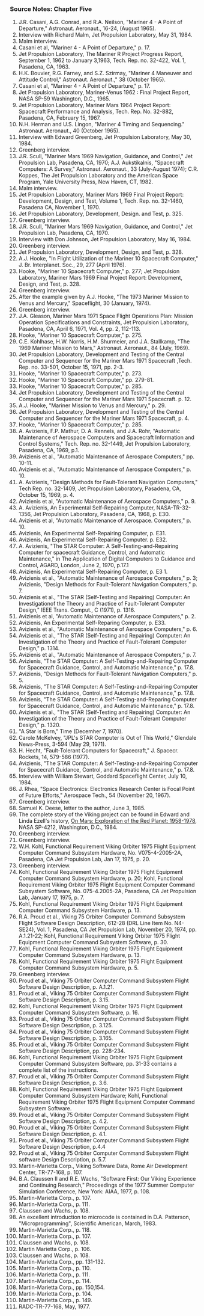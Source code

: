 ### Source Notes: Chapter Five

1. J.R. Casani, A.G. Conrad, and R.A. Neilson, "Mariner 4 - A Point of
    Departure," Astronaut. Aeronaut., 16-24, (August 1965).
2. Interview with Richard Malm, Jet Propulsion Laboratory, May 31, 1984.
3. Malm interview.
4. Casani et al, "Mariner 4 - A Point of Departure," p. 17.
5. Jet Propulsion Laboratory, The Mariner R Project Progress Report,
    September 1, 1962 to January 3,1963, Tech. Rep. no. 32-422, Vol. 1,
    Pasadena, CA, 1963.
6. H.K. Bouvier, R.G. Farney, and S.Z. Szirmay, "Mariner 4 Maneuver and
    Attitude Control," Astronaut. Aeronaut.," 38 (October 1965).
7. Casani et al, "Mariner 4 - A Point of Departure," p. 17.
8. Jet Propulsion Laboratory, Mariner-Venus 1962 : Final Project Report,
    NASA SP-59 Washington, D.C., 1965.
9. Jet Propulsion Laboratory, Mariner Mars 1964 Project Report:
    Spacecraft Performance and Analysis, Tech. Rep. No. 32-882, Pasadena,
    CA, February 15, 1967.
10. N.H. Herman and U.S. Lingon, "Mariner 4 Timing and Sequencing."
    Astronaut. Aeronaut., 40 (October 1965).
11. Interview with Edward Greenberg, Jet Propulsion Laboratory, May 30,
    1984\.
12. Greenberg interview.
13. J.R. Scull, "Mariner Mars 1969 Navigation, Guidance, and Control,"
    Jet Propulsion Lab, Pasadena, CA, 1970; A.J. Aukstikalnis, "Spacecraft
    Computers: A Survey," Astronaut. Aeronaut., 33 (July-August 1974); C.R.
    Koppes, The Jet Propulsion Laboratory and the American Space Program,
    Yale University Press, New Haven, CT, 1982.
14. Malm interview.
15. Jet Propulsion Laboratory, Mariner Mars 1969 Final Project Report:
    Development, Design, and Test, Volume 1, Tech. Rep. no. 32-1460,
    Pasadena CA, November 1, 1970.
16. Jet Propulsion Laboratory, Development, Design. and Test, p. 325.
17. Greenberg interview.
18. J.R. Scull, "Mariner Mars 1969 Navigation, Guidance, and Control,"
    Jet Propulsion Lab, Pasadena, CA, 1970.
19. Interview with Don Johnson, Jet Propulsion Laboratory, May 16, 1984.
20. Greenberg interview.
21. Jet Propulsion Laboratory, Development, Design, and Test, p. 328.
22. A.J. Hooke, "In Flight Utilization of the Mariner 10 Spacecraft
    Computer," J. Br. Interplanet. Soc., 29, 277 (April 1976).
23. Hooke, "Mariner 10 Spacecraft Computer," p. 277; Jet Propulsion
    Laboratory, Mariner Mars 1969 Final Project Report: Development, Design,
    and Test, p. 328.
24. Greenberg interview.
25. After the example given by A.J. Hooke, "The 1973 Mariner Mission to
    Venus and Mercury," Spaceflight, 30 (January, 1974).
26. Greenberg interview.
27. J.A. Gleason, Mariner Mars 1971 Space Flight Operations Plan:
    Mission Operation Specifications and Constraints, Jet Propulsion
    Laboratory, Pasadena, CA, April 6, 1971, Vol. 4, pp. 2, 112-113.
28. Hooke, "Mariner 10 Spacecraft Computer," p. 275.
29. C.E. Kohlhase, H.W. Norris, H.M. Shurmeier, and J.A. Stallkamp, "The
    1969 Mariner Mission to Mars," Astronaut. Aeronaut., 84 (July, 1969).
30. Jet Propulsion Laboratory, Development and Testing of the Central
    Computer and Sequencer for the Mariner Mars 1971 Spacecraft ,Tech. Rep.
    no. 33-501, October 15, 1971, pp. 2-3.
31. Hooke, "Mariner 10 Spacecraft Computer," p. 273.
32. Hooke, "Mariner 10 Spacecraft Computer," pp. 279-81.
33. Hooke, "Mariner 10 Spacecraft Computer," p. 285.
34. Jet Propulsion Laboratory, Development and Testing of the Central
    Computer and Sequencer for the Mariner Mars 1971 Spacecraft. p. 12.
35. A.J. Hooke, "Mariner Mission to Venus and Mercury," p. 29.
36. Jet Propulsion Laboratory, Development and Testing of the Central
    Computer and Sequencer for the Mariner Mars 1971 Spacecraft, p. 4.
37. Hooke, "Mariner 10 Spacecraft Computer," p. 285.
38. A. Avizienis, F.P. Mathur, D. A. Rennels, and J.A. Rohr, "Automatic
    Maintenance of Aerospace Computers and Spacecraft Information and
    Control Systems," Tech. Rep. no. 32-1449, Jet Propulsion Laboratory,
    Pasadena, CA, 1969, p.1.
39. Avizienis et al., "Automatic Maintenance of Aerospace Computers,"
    pp. 10-11.
40. Avizienis et al., "Automatic Maintenance of Aerospace Computers," p.
    10\.
41. A. Avizienis, "Design Methods for Fault-Tolerant Navigation
    Computers," Tech Rep. no. 32-1409, Jet Propulsion Laboratory, Pasadena,
    CA, October 15, 1969, p. 4.
42. Avizienis et al, "Automatic Maintenance of Aerospace Computers," p.
    9\.
43. A. Avizienis, An Experimental Self-Repairing Computer,
    NASA-TR-32-1356, Jet Propulsion Laboratory, Pasadena, CA, 1968, p. E30.
44. Avizienis et al, "Automatic Maintenance of Aerospace. Computers," p.
    10\.
45. Avizienis, An Experimental Self-Repairing Computer, p. E31.
46. Avizienis, An Experimental Self-Repairing Computer. p. E32.
47. A. Avizienis, "The STAR Computer: A Self-Testing-and-Repairing
    Computer for spacecraft Guidance, Control, and Automatic Maintenance,"
    in The Application of Digital Computers to Guidance and Control, AGARD,
    London, June 2, 1970, p.17.1
48. Avizienis, An Experimental Self-Repairing Computer, p. E3 1.
49. Avizienis et al., "Automatic Maintenance of Aerospace Computers," p.
    3; Avizienis, "Design Methods for Fault-Tolerant Navigation Computers,"
    p. 7.
50. Avizienis et al., "The STAR (Self-Testing and Repairing) Computer:
    An Investigationof the Theory and Practice of Fault-Tolerant Computer
    Design," IEEE Trans. Comput., C (1971), p. 1316.
51. Avizienis et al, "Automatic Maintenance of Aerospace Computers," p.
    2\.
52. Avizienis, An Experimental Self-Reparing Computer, p. E33.
53. Avizienis et al., "Automatic Maintenance of Aerospace Computers," p.
    6\.
54. Avizienis et al., "The STAR (Self-Testing and Repairing) Computer:
    An Investigation of the Theory and Practice of Fault-Tolerant Computer
    Design," p. 1314.
55. Avizienis et al., "Automatic Maintenance of Aerospace Computers," p.
    7\.
56. Avizienis, "The STAR Computer: A Self-Testing-and-Repairing Computer
    for Spacecraft Guidance, Control, and Automatic Maintenance," p. 17.8.
57. Avizienis, "Design Methods for Fault-Tolerant Navigation Computers,"
    p. 5.
58. Avizienis, "The STAR Computer: A Self-Testing-and-Repairing Computer
    for Spacecraft Guidance, Control, and Automatic Maintenance," p. 17.8.
59. Avizienis, "The STAR Computer: A Self-Testing-and-Reparing Computer
    for Spacecraft Guidance, Control, and Automatic Maintenance," p. 17.8.
60. Avizienis et al., "The STAR (Self-Testing and Repairing) Computer:
    An Investigation of the Theory and Practice of Fault-Tolerant Computer
    Design," p. 1320.
61. "A Star is Born," Time (Decemher 7, 1970).
62. Carole McKelvey, "JPL's STAR Computer is Out of This World,"
    Glendale News-Press, 3-594 (May 29, 1971).
63. H. Hecht, "Fault-Tolerant Computers for Spacecraft," J. Spacecr.
    Rockets, 14, 579-586 (1977).
64. Avizienis, "The STAR Computer: A Self-Testing-and-Repairing Computer
    for Spacecraft Guidance, Control, and Automatic Maintenance," p. 17.8.
65. Interview with William Stewart, Goddard Spaceflight Center, July 10,
    1984\.
66. J. Rhea, "Space Electronics: Electronics Research Center is Focal
    Point of Future Efforts," Aerospace Tech., 54 (November 20, 1967).
67. Greenberg interview.
68. Samuel K. Deese, letter to the author, June 3, 1985.
69. The complete story of the Viking project can be found in Edward and
    Linda Ezell's history, [On Mars: Exploration of the Red Planet:
    1958-1978](http://www.hq.nasa.gov/office/pao/History/SP-4212/on-mars.html),
    NASA SP-4212, Washington, D.C., 1984.
70. Greenberg interview.
71. Greenberg interview.
72. W.H. Kohl, Functional Requirement Viking Orbiter 1975 Flight
    Equipment Computer Command Subsystem Hardware, No. V075-4-2005-2A,
    Pasadena, CA Jet Propulsion Lab, Jan 17, 1975, p. 20.
73. Greenberg interview.
74. Kohl, Functional Requirement Viking Orbiter 1975 Flight Equipment
    Computer Command Subsystem Hardware, p. 20; Kohl, Functional Requirement
    Viking Orbiter 1975 Flight Equipment Computer Command Subsystem
    Software, No. 075-4.2005-2A, Pasadena, CA Jet Propulsion Lab, January
    17, 1975, p. 7.
75. Kohl, Functional Requirement Viking Orbiter 1975 Flight Equipment
    Computer Command Subsystem Hardware, p. 13.
76. R.A. Proud et al., Viking 75 Orbiter Computer Command Subsystem
    Flight Software Design Description, 612-28 (DRL Line Item No. N4-SE24),
    Vol. 1, Pasadena, CA Jet Propulsion Lab, November 20, 1974, pp.
    A.1.21-22; Kohl, Functional Requirement Viking Orbiter 1975 Flight
    Equipment Computer Command Subsystem Software, p. 30.
77. Kohl, Functional Requirement Viking Orbiter 1975 Flight Equipment
    Computer Command Subsystem Hardware, p. 13.
78. Kohl, Functional Requirement Viking Orbiter 1975 Flight Equipment
    Computer Command Subsystem Hardware, p. 5.
79. Greenberg interview.
80. Proud et al., Viking 75 Orbiter Computer Command Subsystem Flight
    Software Design Description, p. A.1.21.
81. Proud et al., Viking 75 Orbiter Computer Command Subsystem Flight
    Software Design Description, p. 3.15.
82. Kohl, Functional Requirement Viking Orbiter 1975 Flight Equipment
    Computer Command Subsystem Software, p. 16.
83. Proud et al., Viking 75 Orbiter Computer Command Subsystem Flight
    Software Design Description, p. 3.125.
84. Proud et al., Viking 75 Orbiter Computer Command Subsystem Flight
    Software Design Description, p. 3.165.
85. Proud et al., Viking 75 Orbiter Computer Command Subsystem Flight
    Software Design Description, pp. 228-234.
86. Kohl, Functional Requirement Viking Orbiter 1975 Flight Equipment
    Computer Command Subsystem Software, pp. 31-33 contains a complete list
    of the instructions.
87. Proud et al., Viking 75 Orbiter Computer Command Subsystem Flight
    Software Design Description, p. 3.6.
88. Kohl, Functional Requirement Viking Orbiter 1975 Flight Equipment
    Computer Command Subsystem Hardware; Kohl, Functional Requirement Viking
    Orbiter 1975 Flight Equipment Computer Command Subsystem Software.
89. Proud et al., Viking 75 Orbiter Computer Command Subsystem Flight
    Software Design Description, p. 4.2.
90. Proud et al., Viking 75 Orbiter Computer Command Subsystem Flight
    Software Design Description, p. 4.1.
91. Proud et al., Viking 75 Orbiter Computer Command Subsystem Flight
    Software Design Description, p.4.4
92. Proud et al., Viking 75 Orbiter Computer Command Subsystem Flight
    software Design Description, p. 5.7.
93. Martin-Marietta Corp., Viking Software Data, Rome Air Development
    Center, TR-77-168, p. 107.
94. B.A. Claussen II and R.E. Wachs, "Software First: Our Viking
    Experience and Continuing Research," Proceedings of the 1977 Summer
    Computer Simulation Conference, New York: AIAA, 1977, p. 108.
95. Martin-Marietta Corp., p. 107.
96. Martin-Marietta Corp., p. 111.
97. Claussen and Wachs, p. 108.
98. An excellent introduction to microcode is contained in D.A.
    Patterson, "Microprogramming", Scientific American, March, 1983.
99. Martin-Marietta Corp., p. 118.
100. Martin-Marietta Corp., p. 107.
101. Claussen and Wachs, p. 108.
102. Martin Marietta Corp., p. 106.
103. Claussen and Wachs, p. 108.
104. Martin-Marietta Corp., pp. 131-132.
105. Martin-Marietta Corp., p. 110.
106. Martin-Marietta Corp., p. 111.
107. Martin-Marietta Corp., p. 114.
108. Martin-Marietta Corp., pp. 150,154.
109. Martin-Marietta Corp., p. 104.
110. Martin-Marietta Corp., p. 149.
111. RADC-TR-77-168, May, 1977.
